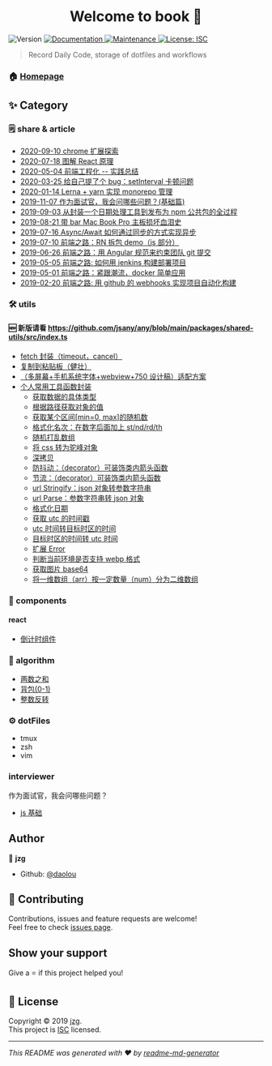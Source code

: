 <h1 align="center">Welcome to book 👋</h1>
<p>
  <img alt="Version" src="https://img.shields.io/npm/v/book.svg">
  <a href="https://github.com/daolou/book#readme">
    <img alt="Documentation" src="https://img.shields.io/badge/documentation-yes-brightgreen.svg" target="_blank" />
  </a>
  <a href="https://github.com/daolou/book/graphs/commit-activity">
    <img alt="Maintenance" src="https://img.shields.io/badge/Maintained%3F-yes-green.svg" target="_blank" />
  </a>
  <a href="https://github.com/daolou/book/blob/master/LICENSE">
    <img alt="License: ISC" src="https://img.shields.io/badge/License-ISC-yellow.svg" target="_blank" />
  </a>
</p>

> Record Daily Code, storage of dotfiles and workflows

### 🏠 [Homepage](https://github.com/daolou/book#readme)

## ✨ Category

### 🗒 share & article

- [2020-09-10 chrome 扩展探索](./share/15.chrome_extension.md)
- [2020-07-18 图解 React 原理](./share/14.react.md)
- [2020-05-04 前端工程化 -- 实践总结](./share/12.engineering.md)
- [2020-03-25 给自己提了个 bug：setInterval 卡顿问题](./share/11.setInterval.md)
- [2020-01-14 Lerna + yarn 实现 monorepo 管理](./share/10.monorepo.md)
- [2019-11-07 作为面试官，我会问哪些问题？(基础篇)](./share/09.interviewer_js.md)
- [2019-09-03 从封装一个日期处理工具到发布为 npm 公共包的全过程](./share/08.npmPublish.md)
- [2019-08-21 带 bar Mac Book Pro 主板损坏血泪史](./share/07.workflow.md)
- [2019-07-16 Async/Await 如何通过同步的方式实现异步](./share/06.async_await.md)
- [2019-07-10 前端之路：RN 拆包 demo（js 部分）](./share/05.rnBundles.md)
- [2019-06-26 前端之路：用 Angular 规范来约束团队 git 提交](./share/04.commitmsg.md)
- [2019-05-05 前端之路: 如何用 jenkins 构建部署项目](./share/03.jenkins.md)
- [2019-05-01 前端之路：紧跟潮流，docker 简单应用](./share/02.docker.md)
- [2019-02-20 前端之路: 用 github 的 webhooks 实现项目自动化构建](./share/01.webhooks.md)

### 🛠 utils

#### 🆕 新版请看 <https://github.com/jsany/any/blob/main/packages/shared-utils/src/index.ts>

- [fetch 封装（timeout，cancel）](./utils/_fetch.js)
- [复制到粘贴板（健壮）](./utils/copy2clipboard.js)
- [（多屏幕+手机系统字体+webview+750 设计稿）适配方案](./utils/rem.js)
- [个人常用工具函数封装](./utils/index.js)
  - [获取数据的具体类型](./utils/getDataType.js)
  - [根据路径获取对象的值](./utils/getValue.js)
  - [获取某个区间[min=0, max]的随机数](./utils/generateRandom.js)
  - [格式化名次：在数字后面加上 st/nd/rd/th](./utils/ordinalSuffixOf.js)
  - [随机打乱数组](./utils/shuffle.js)
  - [将 css 转为驼峰对象](./utils/css2obj.js)
  - [深拷贝](./utils/deepClone.js)
  - [防抖动：（decorator）可装饰类内箭头函数](./utils/debounceNext.js)
  - [节流：（decorator）可装饰类内箭头函数](./utils/throttleNext.js)
  - [url Stringify：json 对象转参数字符串](./utils/qsStringify.js)
  - [url Parse：参数字符串转 json 对象](./utils/qsParse.js)
  - [格式化日期](./utils/dateFormat.js)
  - [获取 utc 的时间戳](./utils/UTCTimestamp.js)
  - [utc 时间转目标时区的时间](./utils/UTC2Target.js)
  - [目标时区的时间转 utc 时间](./utils/Target2UTC.js)
  - [扩展 Error](./utils/MyError.js)
  - [判断当前环境是否支持 webp 格式](./utils/isSupportWebp.js)
  - [获取图片 base64](./utils/getBase64.js)
  - [将一维数组（arr）按一定数量（num）分为二维数组](./utils/antiFlat.js)

### 🎨 components

#### react

- [倒计时组件](https://jsany.github.io/rc/countdown)

### 🧠 algorithm

- [两数之和](./algorithm/1.两数之和.js)
- [背包(0-1)](./algorithm/2.背包(0-1).js)
- [整数反转](./algorithm/3.整数反转.js)

### ⚙️ dotFiles

- tmux
- zsh
- vim

### interviewer

作为面试官，我会问哪些问题？

- [js 基础](./share/09.interviewer_js.md)

## Author

👤 **jzg**

- Github: [@daolou](https://github.com/daolou)

## 🤝 Contributing

Contributions, issues and feature requests are welcome!<br />Feel free to check [issues page](https://github.com/daolou/book/issues).

## Show your support

Give a ⭐️ if this project helped you!

## 📝 License

Copyright © 2019 [jzg](https://github.com/daolou).<br />
This project is [ISC](https://github.com/daolou/book/blob/master/LICENSE) licensed.

---

_This README was generated with ❤️ by [readme-md-generator](https://github.com/kefranabg/readme-md-generator)_
